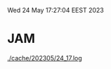 Wed 24 May 17:27:04 EEST 2023
# JAM
<a href='./cache/202305/24_17.log'>./cache/202305/24_17.log</a>
